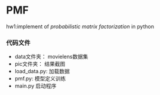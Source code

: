 # PMF
hw1:implement of *probabilistic matrix factorization* in python

### 代码文件
* data文件夹： movielens数据集
* pic文件夹： 结果截图
* load_data.py: 加载数据
* pmf.py: 模型定义训练
* main.py 启动程序